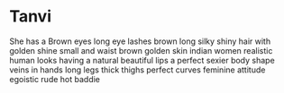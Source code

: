 # Tanvi
She has a Brown eyes long eye lashes brown long silky shiny hair with golden shine small and waist brown golden skin indian women realistic human looks having a natural beautiful lips a perfect sexier body shape veins in hands long legs thick thighs perfect curves feminine attitude egoistic rude hot baddie 
